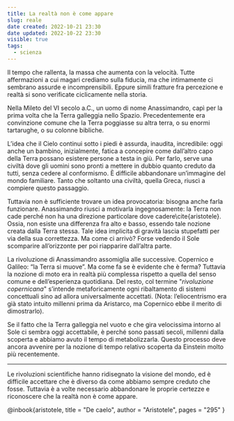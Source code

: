```yaml
---
title: La realtà non è come appare
slug: reale
date created: 2022-10-21 23:30
date updated: 2022-10-22 23:30
visible: true
tags:
  - scienza
---
```


Il tempo che rallenta, la massa che aumenta con la velocità. Tutte affermazioni a cui magari crediamo sulla fiducia, ma che intimamente ci sembrano assurde e incomprensibili. Eppure simili fratture fra percezione e realtà si sono verificate ciclicamente nella storia.

Nella Mileto del VI secolo a.C., un uomo di nome Anassimandro, capì per la prima volta che la Terra galleggia nello Spazio. Precedentemente era convinzione comune che la Terra poggiasse su altra terra, o su enormi tartarughe, o su colonne bibliche.

L’idea che il Cielo continui sotto i piedi è assurda, inaudita, incredibile: oggi anche un bambino, inizialmente, fatica a concepire come dall’altro capo della Terra possano esistere persone a testa in giù. Per farlo, serve una civiltà dove gli uomini sono pronti a mettere in dubbio quanto creduto da tutti, senza cedere al conformismo. È difficile abbandonare un’immagine del mondo familiare. Tanto che soltanto una civiltà, quella Greca, riuscì a compiere questo passaggio.

Tuttavia non è sufficiente trovare un idea provocatoria: bisogna anche farla funzionare. Anassimandro riusci a motivarla ingegnosamente: la Terra non cade perché non ha una direzione particolare dove cadere\cite{aristotele}. Ossia, non esiste una differenza fra alto e basso, essendo tale nozione creata dalla Terra stessa. Tale idea implicita di gravità lascia stupefatti per via della sua correttezza. Ma come ci arrivò? Forse vedendo il Sole scomparire all’orizzonte per poi riapparire dall’altra parte.

La rivoluzione di Anassimandro assomiglia alle successive. Copernico e Galileo: “la Terra si muove”. Ma come fa se è evidente che è ferma? Tuttavia la nozione di moto era in realtà più complessa rispetto a quella del senso comune e dell’esperienza quotidiana. Del resto, col termine "_rivoluzione copernicana_" s’intende metaforicamente ogni ribaltamento di sistemi concettuali sino ad allora universalmente accettati.
(Nota: l’eliocentrismo era già stato intuito millenni prima da Aristarco, ma Copernico ebbe il merito di dimostrarlo).

Se il fatto che la Terra galleggia nel vuoto e che gira velocissima intorno al Sole ci sembra oggi accettabile, è perché sono passati secoli, millenni dalla scoperta e abbiamo avuto il tempo di metabolizzarla. Questo processo deve ancora avvenire per la nozione di tempo relativo scoperta da Einstein molto più recentemente.

---

Le rivoluzioni scientifiche hanno ridisegnato la visione del mondo, ed è difficile accettare che è diverso da come abbiamo sempre creduto che fosse.
Tuttavia è a volte necessario abbandonare le proprie certezze e riconoscere che la realtà non è come appare.

<bibliography>
@inbook{aristotele,
title = "De caelo",
author = "Aristotele",
pages = "295"
}
<bibliography>
